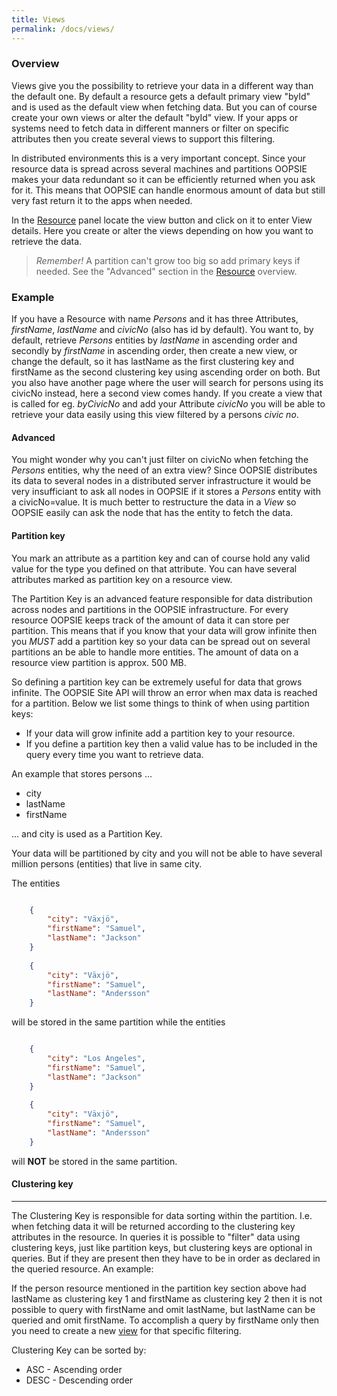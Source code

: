 ```yaml
---
title: Views
permalink: /docs/views/
---
```


### Overview

Views give you the possibility to retrieve your data in a different way than the default one. By default a resource gets a default primary view "byId" and is used as the default view when fetching data. But you can of course create your own views or alter the default "byId" view. If your apps or systems need to fetch data in different manners or filter on specific attributes then you create several views to support this filtering.

In distributed environments this is a very important concept. Since your resource data is spread across several machines and partitions OOPSIE makes your data redundant so it can be efficiently returned when you ask for it. This means that OOPSIE can handle enormous amount of data but still very fast return it to the apps when needed.

In the [Resource](/docs/resources) panel locate the view button and click on it to enter View details. Here you create or alter the views depending on how you want to retrieve the data.

> *Remember!*
> A partition can't grow too big so add primary keys if needed. See the "Advanced" section in the [Resource](/docs/resources) overview.

### Example

If you have a Resource with name *Persons* and it has three Attributes, *firstName*, *lastName* and *civicNo* (also has id by default). You want to, by default, retrieve *Persons* entities by *lastName* in ascending order and secondly by *firstName* in ascending order, then create a new view, or change the default, so it has lastName as the first clustering key and firstName as the second clustering key using ascending order on both. But you also have another page where the user will search for persons using its civicNo instead, here a second view comes handy. If you create a view that is called for eg. *byCivicNo* and add your Attribute *civicNo* you will be able to retrieve your data easily using this view filtered by a persons *civic no*.

#### Advanced
You might wonder why you can't just filter on civicNo when fetching the *Persons* entities, why the need of an extra view? Since OOPSIE distributes its data to several nodes in a distributed server infrastructure it would be very insufficiant to ask all nodes in OOPSIE if it stores a *Persons* entity with a civicNo=value. It is much better to restructure the data in a *View* so OOPSIE easily can ask the node that has the entity to fetch the data.


#### Partition key

You mark an attribute as a partition key and can of course hold any valid value for the type you defined on that attribute. You can have several attributes marked as partition key on a resource view.

The Partition Key is an advanced feature responsible for data distribution across nodes and partitions in the OOPSIE infrastructure. For every resource OOPSIE keeps track of the amount of data it can store per partition. This means that if you know that your data will grow infinite then you *MUST* add a partition key so your data can be spread out on several partitions an be able to handle more entities. The amount of data on a resource view partition is approx. 500 MB.

So defining a partition key can be extremely useful for data that grows infinite. The OOPSIE Site API will throw an error when max data is reached for a partition. Below we list some things to think of when using partition keys:

- If your data will grow infinite add a partition key to your resource.
- If you define a partition key then a valid value has to be included in the query every time you want to retrieve data.

An example that stores persons ...

- city
- lastName
- firstName

... and city is used as a Partition Key.

Your data will be partitioned by city and you will not be able to have several million persons (entities) that live in same city.

The entities 

```json

    { 
        "city": "Växjö",
        "firstName": "Samuel",
        "lastName": "Jackson"
    }
    
    {
        "city": "Växjö",
        "firstName": "Samuel",
        "lastName": "Andersson"
    }
```
will be stored in the same partition while the entities

```json

    { 
        "city": "Los Angeles",
        "firstName": "Samuel",
        "lastName": "Jackson"
    }
    
    {
        "city": "Växjö",
        "firstName": "Samuel",
        "lastName": "Andersson"
    }
```

will **NOT** be stored in the same partition.


#### Clustering key
------

The Clustering Key is responsible for data sorting within the partition. I.e. when fetching data it will be returned according to the clustering key attributes in the resource. In queries it is possible to "filter" data using clustering keys, just like partition keys, but clustering keys are optional in queries. But if they are present then they have to be in order as declared in the queried resource. An example:

If the person resource mentioned in the partition key section above had lastName as clustering key 1 and firstName as clustering key 2 then it is not possible to query with firstName and omit lastName, but lastName can be queried and omit firstName. To accomplish a query by firstName only then you need to create a new [view](/docs/views) for that specific filtering.

Clustering Key can be sorted by:

- ASC - Ascending order
- DESC - Descending order
